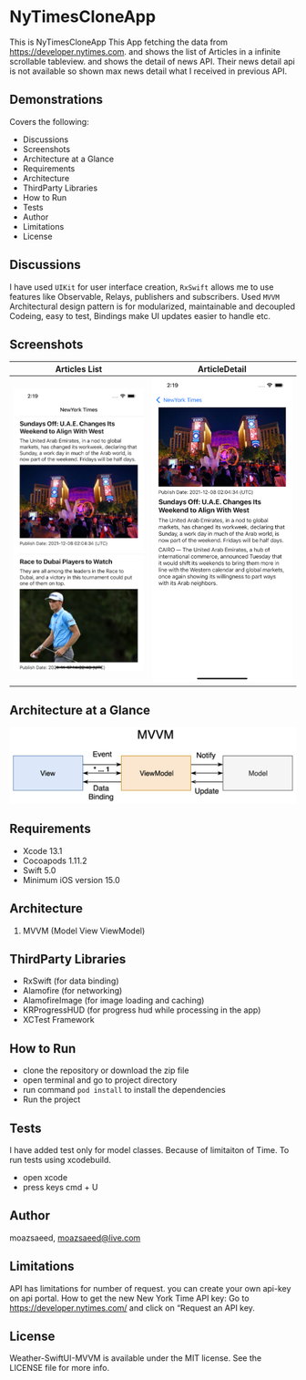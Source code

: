 # NyTimesCloneApp
This is NyTimesCloneApp
This App fetching the data from https://developer.nytimes.com. and shows the list of Articles in a infinite scrollable tableview. and shows the detail of news API.
Their news detail api is not available so shown max news detail what I received in previous API.

## Demonstrations

Covers the following:

* Discussions
* Screenshots
* Architecture at a Glance
* Requirements
* Architecture
* ThirdParty Libraries
* How to Run
* Tests
* Author 
* Limitations
* License

## Discussions

I have used `UIKit` for user interface creation, `RxSwift` allows me to use features like Observable, Relays, publishers and subscribers. Used `MVVM` Architectural design pattern is for modularized, maintainable and decoupled Codeing, easy to test, Bindings make UI updates easier to handle etc.

## Screenshots

|             Articles List         |         ArticleDetail          | 
|---------------------------------|------------------------------|
|![Demo](https://github.com/moazsaeed/NyTimesCloneApp/blob/master/screenshots/articleListWhite.png)|![Demo](https://github.com/moazsaeed/NyTimesCloneApp/blob/master/screenshots/articleDetailWhite.png)|

## Architecture at a Glance

![Architecture at a Glance](https://github.com/moazsaeed/NyTimesCloneApp/blob/master/Architecture/mvvm.png)

## Requirements

- Xcode 13.1
- Cocoapods 1.11.2
- Swift 5.0
- Minimum iOS version 15.0

## Architecture
1. MVVM (Model View ViewModel)

## ThirdParty Libraries
- RxSwift (for data binding)
- Alamofire (for networking)
- AlamofireImage (for image loading and caching)
- KRProgressHUD (for progress hud while processing in the app)
- XCTest Framework 

## How to Run
- clone the repository or download the zip file
- open terminal and go to project directory
- run command `pod install` to install the dependencies
- Run the project

## Tests
I have added test only for model classes. Because of limitaiton of Time.
To run tests using xcodebuild.

- open xcode
- press keys cmd + U

## Author

moazsaeed, moazsaeed@live.com

## Limitations
API has limitations for number of request. you can create your own api-key on api portal.
How to get the new New York Time API key: Go to https://developer.nytimes.com/ and click on “Request an API key.

## License

Weather-SwiftUI-MVVM is available under the MIT license. See the LICENSE file for more info.


